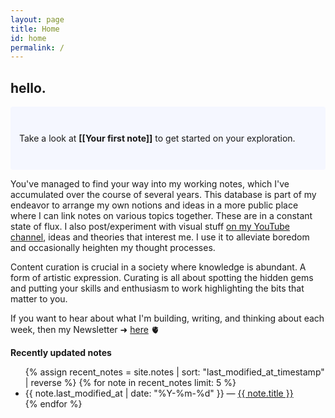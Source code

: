 ```yaml
---
layout: page
title: Home
id: home
permalink: /
---
```


## hello.

<p style="padding: 3em 1em; background: #f5f7ff; border-radius: 4px;">
  Take a look at <span style="font-weight: bold">[[Your first note]]</span> to get started on your exploration.
</p>

You've managed to find your way into my working notes, which I've accumulated over the course of several years. This database is part of my endeavor to arrange my own notions and ideas in a more public place where I can link notes on various topics together. These are in a constant state of flux. I also post/experiment with visual stuff [on my YouTube channel](https://www.youtube.com/c/RobertBlanc), ideas and theories that interest me. I use it to alleviate boredom and occasionally heighten my thought processes.

Content curation is crucial in a society where knowledge is abundant. A form of artistic expression. Curating is all about spotting the hidden gems and putting your skills and enthusiasm to work highlighting the bits that matter to you.


If you want to hear about what I'm building, writing, and thinking about each week, then my Newsletter ➜ [here](https://linkincubator.substack.com/) 🫀


<strong>Recently updated notes</strong>

<ul>
  {% assign recent_notes = site.notes | sort: "last_modified_at_timestamp" | reverse %}
  {% for note in recent_notes limit: 5 %}
    <li>
      {{ note.last_modified_at | date: "%Y-%m-%d" }} — <a class="internal-link" href="{{ note.url }}">{{ note.title }}</a>
    </li>
  {% endfor %}
</ul>

<style>
  .wrapper {
    max-width: 46em;
  }
</style>
